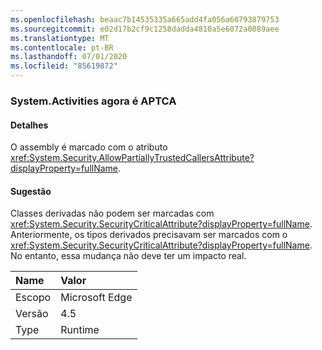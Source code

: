 ```yaml
---
ms.openlocfilehash: beaac7b14535335a665add4fa056a60793879753
ms.sourcegitcommit: e02d17b2cf9c1258dadda4810a5e6072a0089aee
ms.translationtype: MT
ms.contentlocale: pt-BR
ms.lasthandoff: 07/01/2020
ms.locfileid: "85619872"
---
```

### <a name="systemactivities-is-now-aptca"></a>System.Activities agora é APTCA

#### <a name="details"></a>Detalhes

O assembly é marcado com o atributo <xref:System.Security.AllowPartiallyTrustedCallersAttribute?displayProperty=fullName>.

#### <a name="suggestion"></a>Sugestão

Classes derivadas não podem ser marcadas com <xref:System.Security.SecurityCriticalAttribute?displayProperty=fullName>. Anteriormente, os tipos derivados precisavam ser marcados com o <xref:System.Security.SecurityCriticalAttribute?displayProperty=fullName>. No entanto, essa mudança não deve ter um impacto real.

| Name    | Valor       |
|:--------|:------------|
| Escopo   |Microsoft Edge|
|Versão|4.5|
|Type|Runtime|

